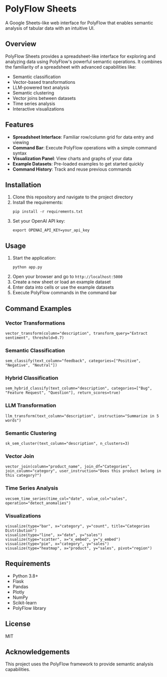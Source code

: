 # PolyFlow Sheets

A Google Sheets-like web interface for PolyFlow that enables semantic analysis of tabular data with an intuitive UI.

## Overview

PolyFlow Sheets provides a spreadsheet-like interface for exploring and analyzing data using PolyFlow's powerful semantic operations. It combines the familiarity of a spreadsheet with advanced capabilities like:

- Semantic classification
- Vector-based transformations
- LLM-powered text analysis
- Semantic clustering
- Vector joins between datasets
- Time series analysis
- Interactive visualizations

## Features

- **Spreadsheet Interface**: Familiar row/column grid for data entry and viewing
- **Command Bar**: Execute PolyFlow operations with a simple command syntax
- **Visualization Panel**: View charts and graphs of your data
- **Example Datasets**: Pre-loaded examples to get started quickly
- **Command History**: Track and reuse previous commands

## Installation

1. Clone this repository and navigate to the project directory
2. Install the requirements:
   ```
   pip install -r requirements.txt
   ```
3. Set your OpenAI API key:
   ```
   export OPENAI_API_KEY=your_api_key
   ```

## Usage

1. Start the application:
   ```
   python app.py
   ```
2. Open your browser and go to `http://localhost:5000`
3. Create a new sheet or load an example dataset
4. Enter data into cells or use the example datasets
5. Execute PolyFlow commands in the command bar

## Command Examples

### Vector Transformations
```
vector_transform(column="description", transform_query="Extract sentiment", threshold=0.7)
```

### Semantic Classification
```
sem_classify(text_column="feedback", categories=["Positive", "Negative", "Neutral"])
```

### Hybrid Classification
```
sem_hybrid_classify(text_column="description", categories=["Bug", "Feature Request", "Question"], return_scores=true)
```

### LLM Transformation
```
llm_transform(text_column="description", instruction="Summarize in 5 words")
```

### Semantic Clustering
```
sk_sem_cluster(text_column="description", n_clusters=3)
```

### Vector Join
```
vector_join(column="product_name", join_df="Categories", join_column="category", user_instruction="Does this product belong in this category?")
```

### Time Series Analysis
```
vecsem_time_series(time_col="date", value_col="sales", operation="detect_anomalies")
```

### Visualizations
```
visualize(type="bar", x="category", y="count", title="Categories Distribution")
visualize(type="line", x="date", y="sales")
visualize(type="scatter", x="x_embed", y="y_embed")
visualize(type="pie", x="category", y="sales")
visualize(type="heatmap", x="product", y="sales", pivot="region")
```

## Requirements

- Python 3.8+
- Flask
- Pandas
- Plotly
- NumPy
- Scikit-learn
- PolyFlow library

## License

MIT

## Acknowledgements

This project uses the PolyFlow framework to provide semantic analysis capabilities. 